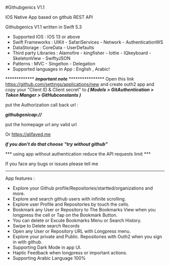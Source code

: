 #Githubgenics V1.1

IOS Native App based on github REST API 

Githubgenics V1.1 written in Swift 5.3

* Supported IOS : IOS 13 or above
* Swift Frameworks : UIKit - SafariServices - Network - AuthenticationWS 
* DataStorage : CoreData - UserDefaults
* Third party Libraries : Alamofire - kingfisher - lottie - IQkeyboard - SkeletonView - SwiftyJSON
* Patterns : MVC - Singelton - Delegation
* Supported languages in App : English , Arabic!

************* ***important note*** ****************
Open this link https://github.com/settings/applications/new and create outh2 app and copy your "Client ID & Client secret" to
***( Models > GitAuthentication > Token Manger > GitHubconstants )***

put the Authorization call back url :

 ***githubgenicap://***

put the homepage url any valid url

Or https://alifayed.me

***if you don't do that choose "try without github"***

*** using app without authentication reduce the API requests limit ***

If you face any bugs or issues please tell me
*****************************************

App features : 

* Explore your Github profile/Repositories/startted/organizations and more.
* Explore and search github users with infinite scrolling.
* Explore  user Profile and Repositories by touch the cells.
* Bookmark any User or Repository  to The Bookmarks View when you longpress the cell or Tap on the Bookmark Button.
* You can delete or Excute Bookmarks Menu or Search History. 
* Swipe to Delete search Records
* Open any User or Repository URL with Longpress menu.
* Explore your private and Public. Repositories with Outh2 when you sign in with github.
* Supporting Dark Mode in app UI.
* Haptic Feedback when longpress or important actions.
* Supporting Arabic Language 100%
